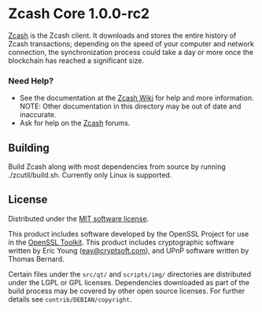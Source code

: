 Zcash Core 1.0.0-rc2
====================

[Zcash](https://z.cash/) is the Zcash client. It downloads and stores the entire history of Zcash transactions; depending on the speed of your computer and network connection, the synchronization process could take a day or more once the blockchain has reached a significant size.

### Need Help?

* See the documentation at the [Zcash Wiki](https://github.com/zcash/zcash/wiki) for help and more information. NOTE: Other documentation in this directory may be out of date and inaccurate.
* Ask for help on the [Zcash](https://forum.z.cash/) forums.

Building
--------

Build Zcash along with most dependencies from source by running ./zcutil/build.sh. Currently only Linux is supported.

License
---------------------
Distributed under the [MIT software license](http://www.opensource.org/licenses/mit-license.php).

This product includes software developed by the OpenSSL Project for use in the [OpenSSL Toolkit](https://www.openssl.org/). This product includes
cryptographic software written by Eric Young ([eay@cryptsoft.com](mailto:eay@cryptsoft.com)), and UPnP software written by Thomas Bernard.

Certain files under the ``src/qt/`` and ``scripts/img/`` directories are distributed under the
LGPL or GPL licenses. Dependencies downloaded as part of the build process may be covered by other
open source licenses. For further details see ``contrib/DEBIAN/copyright``.
